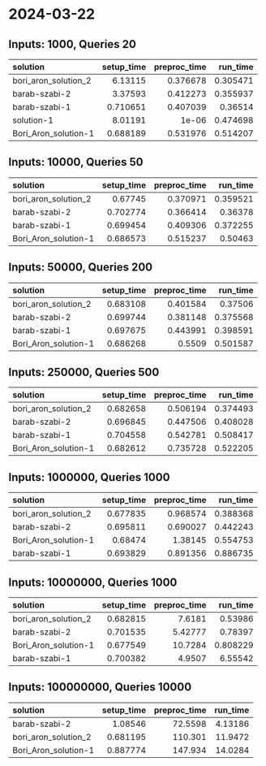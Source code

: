 # 2024-03-22

## Inputs: 1000, Queries 20

| solution             |   setup_time |   preproc_time |   run_time |
|:---------------------|-------------:|---------------:|-----------:|
| bori_aron_solution_2 |     6.13115  |       0.376678 |   0.305471 |
| barab-szabi-2        |     3.37593  |       0.412273 |   0.355937 |
| barab-szabi-1        |     0.710651 |       0.407039 |   0.36514  |
| solution-1           |     8.01191  |       1e-06    |   0.474698 |
| Bori_Aron_solution-1 |     0.688189 |       0.531976 |   0.514207 |

## Inputs: 10000, Queries 50

| solution             |   setup_time |   preproc_time |   run_time |
|:---------------------|-------------:|---------------:|-----------:|
| bori_aron_solution_2 |     0.67745  |       0.370971 |   0.359521 |
| barab-szabi-2        |     0.702774 |       0.366414 |   0.36378  |
| barab-szabi-1        |     0.699454 |       0.409306 |   0.372255 |
| Bori_Aron_solution-1 |     0.686573 |       0.515237 |   0.50463  |

## Inputs: 50000, Queries 200

| solution             |   setup_time |   preproc_time |   run_time |
|:---------------------|-------------:|---------------:|-----------:|
| bori_aron_solution_2 |     0.683108 |       0.401584 |   0.37506  |
| barab-szabi-2        |     0.699744 |       0.381148 |   0.375568 |
| barab-szabi-1        |     0.697675 |       0.443991 |   0.398591 |
| Bori_Aron_solution-1 |     0.686268 |       0.5509   |   0.501587 |

## Inputs: 250000, Queries 500

| solution             |   setup_time |   preproc_time |   run_time |
|:---------------------|-------------:|---------------:|-----------:|
| bori_aron_solution_2 |     0.682658 |       0.506194 |   0.374493 |
| barab-szabi-2        |     0.696845 |       0.447506 |   0.408028 |
| barab-szabi-1        |     0.704558 |       0.542781 |   0.508417 |
| Bori_Aron_solution-1 |     0.682612 |       0.735728 |   0.522205 |

## Inputs: 1000000, Queries 1000

| solution             |   setup_time |   preproc_time |   run_time |
|:---------------------|-------------:|---------------:|-----------:|
| bori_aron_solution_2 |     0.677835 |       0.968574 |   0.388368 |
| barab-szabi-2        |     0.695811 |       0.690027 |   0.442243 |
| Bori_Aron_solution-1 |     0.68474  |       1.38145  |   0.554753 |
| barab-szabi-1        |     0.693829 |       0.891356 |   0.886735 |

## Inputs: 10000000, Queries 1000

| solution             |   setup_time |   preproc_time |   run_time |
|:---------------------|-------------:|---------------:|-----------:|
| bori_aron_solution_2 |     0.682815 |        7.6181  |   0.53986  |
| barab-szabi-2        |     0.701535 |        5.42777 |   0.78397  |
| Bori_Aron_solution-1 |     0.677549 |       10.7284  |   0.808229 |
| barab-szabi-1        |     0.700382 |        4.9507  |   6.55542  |

## Inputs: 100000000, Queries 10000

| solution             |   setup_time |   preproc_time |   run_time |
|:---------------------|-------------:|---------------:|-----------:|
| barab-szabi-2        |     1.08546  |        72.5598 |    4.13186 |
| bori_aron_solution_2 |     0.681195 |       110.301  |   11.9472  |
| Bori_Aron_solution-1 |     0.887774 |       147.934  |   14.0284  |